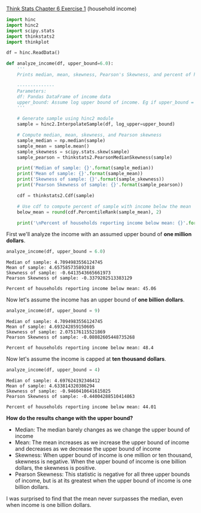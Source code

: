 [Think Stats Chapter 6 Exercise 1](http://greenteapress.com/thinkstats2/html/thinkstats2007.html#toc60) (household income)

```python
import hinc
import hinc2
import scipy.stats
import thinkstats2
import thinkplot
```


```python
df = hinc.ReadData()
```


```python
def analyze_income(df, upper_bound=6.0):
    '''
    Prints median, mean, skewness, Pearson's Skewness, and percent of households reporting income below the mean.

    --------------
    Parameters:
    df: Pandas DataFrame of income data
    upper_bound: Assume log upper bound of income. Eg if upper_bound = 6.0, then we assume no income is above $1e6
    '''

    # Generate sample using hinc2 module
    sample = hinc2.InterpolateSample(df, log_upper=upper_bound)

    # Compute median, mean, skewness, and Pearson skewness
    sample_median = np.median(sample)
    sample_mean = sample.mean()
    sample_skewness = scipy.stats.skew(sample)
    sample_pearson = thinkstats2.PearsonMedianSkewness(sample)

    print('Median of sample: {}'.format(sample_median))
    print('Mean of sample: {}'.format(sample_mean))
    print('Skewness of sample: {}'.format(sample_skewness))
    print('Pearson Skewness of sample: {}'.format(sample_pearson))

    cdf = thinkstats2.Cdf(sample)

    # Use cdf to compute percent of sample with income below the mean
    below_mean = round(cdf.PercentileRank(sample_mean), 2)

    print('\nPercent of households reporting income below mean: {}'.format(below_mean))
```

First we'll analyze the income with an assumed upper bound of __one million dollars__.


```python
analyze_income(df, upper_bound = 6.0)
```

    Median of sample: 4.7094983556124745
    Mean of sample: 4.657585735892018
    Skewness of sample: -0.6413543665661973
    Pearson Skewness of sample: -0.3379202513383129

    Percent of households reporting income below mean: 45.06


Now let's assume the income has an upper bound of __one billion dollars__.


```python
analyze_income(df, upper_bound = 9)
```

    Median of sample: 4.7094983556124745
    Mean of sample: 4.693242859150605
    Skewness of sample: 2.075176115521869
    Pearson Skewness of sample: -0.08082605448735268

    Percent of households reporting income below mean: 48.4


Now let's assume the income is capped at __ten thousand dollars__.


```python
analyze_income(df, upper_bound = 4)
```

    Median of sample: 4.697624192346412
    Mean of sample: 4.633814320386294
    Skewness of sample: -0.9460410641615025
    Pearson Skewness of sample: -0.44004288510414863

    Percent of households reporting income below mean: 44.01


**How do the results change with the upper bound?**

* Median: The median barely changes as we change the upper bound of income
* Mean: The mean increases as we increase the upper bound of income and decreases as we decrease the upper bound of income
* Skewness: When upper bound of income is one million or ten thousand, skewness is negative. When the upper bound of income is one billion dollars, the skewness is positive.
* Pearson Skewness: This statistic is negative for all three upper bounds of income, but is at its greatest when the upper bound of income is one billion dollars.

I was surprised to find that the mean never surpasses the median, even when income is one billion dollars.
